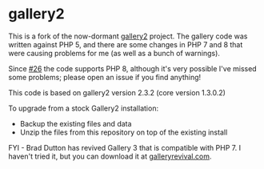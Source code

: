 # gallery2

This is a fork of the now-dormant [gallery2](http://galleryproject.org/) project.  The gallery code was written against PHP 5, and there are some changes in PHP 7 and 8 that were causing problems for me (as well as a bunch of warnings).

Since [#26](https://github.com/gregstoll/gallery2/pull/26) the code supports PHP 8, although it's very possible I've missed some problems; please open an issue if you find anything!

This code is based on gallery2 version 2.3.2 (core version 1.3.0.2)

To upgrade from a stock Gallery2 installation:
- Backup the existing files and data
- Unzip the files from this repository on top of the existing install

FYI - Brad Dutton has revived Gallery 3 that is compatible with PHP 7.  I haven't tried it, but you can download it at [galleryrevival.com](http://galleryrevival.com/).

